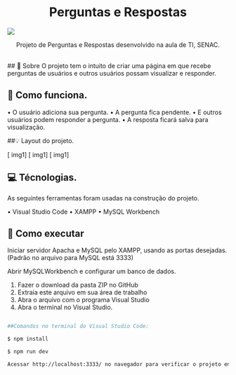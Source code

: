 <h1 align="center">Perguntas e Respostas</h1>

<img src="https://i.ibb.co/JzwMhsJ/banner-qea.png">

<p align="center">Projeto de Perguntas e Respostas desenvolvido na aula de TI, SENAC.</p>

<br>
## 🔸 Sobre
O projeto tem o intuito de criar uma página em que recebe perguntas de usuários e outros usuários possam visualizar e responder.

## 🔹 Como funciona.

• O usuário adiciona sua pergunta.
• A pergunta fica pendente.
• E outros usuários podem responder a pergunta.
• A resposta ficará salva para visualização.


##💡 Layout do projeto.

[ img1]
[ img1]
[ img1]

## 💻 Técnologias.
As seguintes ferramentas foram usadas na construção do projeto.

• Visual Studio Code
• XAMPP
• MySQL Workbench

## 🔎 Como executar

Iniciar servidor Apacha e MySQL pelo XAMPP, usando as portas desejadas. (Padrão no arquivo para MySQL está 3333)

Abrir MySQLWorkbench e configurar um banco de dados.

1. Fazer o download da pasta ZIP no GitHub 
2. Extraia este arquivo em sua área de trabalho
3. Abra o arquivo com o programa Visual Studio
4. Abra o terminal no Visual Studio.

```bash

##Comandos no terminal do Visual Studio Code:

$ npm install

$ npm run dev

Acessar http://localhost:3333/ no navegador para verificar o projeto em servidor local.

```




